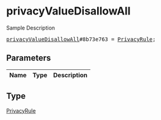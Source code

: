 # privacyValueDisallowAll

Sample Description

<pre>
<a href="../constructor/privacyValueDisallowAll.md">privacyValueDisallowAll</a>#8b73e763 = <a href="../type/PrivacyRule.md">PrivacyRule</a>;
</pre>

## Parameters

| Name | Type | Description |
|------|:----:|-------------|

## Type

[PrivacyRule](../type/PrivacyRule.md)
